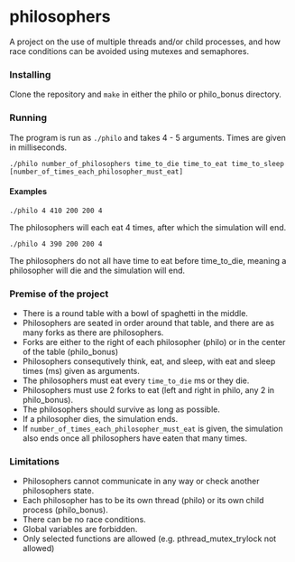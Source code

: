 # philosophers

A project on the use of multiple threads and/or child processes, and how race conditions can be avoided using mutexes and semaphores.

### Installing

Clone the repository and `make` in either the philo or philo_bonus directory.

### Running

The program is run as `./philo` and takes 4 - 5 arguments. Times are given in milliseconds.

`./philo number_of_philosophers time_to_die time_to_eat time_to_sleep [number_of_times_each_philosopher_must_eat]`

#### Examples
`./philo 4 410 200 200 4`

The philosophers will each eat 4 times, after which the simulation will end.

`./philo 4 390 200 200 4`

The philosophers do not all have time to eat before time_to_die, meaning a philosopher will die and the simulation will end.

### Premise of the project

- There is a round table with a bowl of spaghetti in the middle.
- Philosophers are seated in order around that table, and there are as many forks as there are philosophers.
- Forks are either to the right of each philosopher (philo) or in the center of the table (philo_bonus)
- Philosophers consequtively think, eat, and sleep, with eat and sleep times (ms) given as arguments.
- The philosophers must eat every `time_to_die` ms or they die.
- Philosophers must use 2 forks to eat (left and right in philo, any 2 in philo_bonus).
- The philosophers should survive as long as possible.
- If a philosopher dies, the simulation ends.
- If `number_of_times_each_philosopher_must_eat` is given, the simulation also ends once all philosophers have eaten that many times.

### Limitations

- Philosophers cannot communicate in any way or check another philosophers state.
- Each philosopher has to be its own thread (philo) or its own child process (philo_bonus).
- There can be no race conditions.
- Global variables are forbidden.
- Only selected functions are allowed (e.g. pthread_mutex_trylock not allowed)
